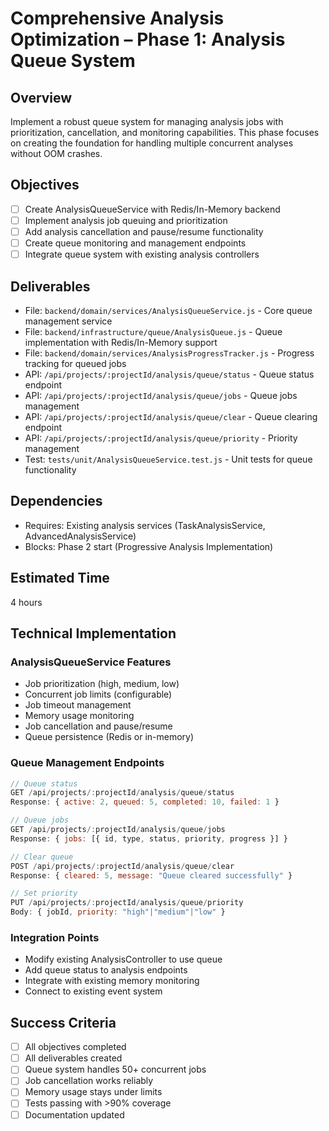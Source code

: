 # Comprehensive Analysis Optimization – Phase 1: Analysis Queue System

## Overview
Implement a robust queue system for managing analysis jobs with prioritization, cancellation, and monitoring capabilities. This phase focuses on creating the foundation for handling multiple concurrent analyses without OOM crashes.

## Objectives
- [ ] Create AnalysisQueueService with Redis/In-Memory backend
- [ ] Implement analysis job queuing and prioritization
- [ ] Add analysis cancellation and pause/resume functionality
- [ ] Create queue monitoring and management endpoints
- [ ] Integrate queue system with existing analysis controllers

## Deliverables
- File: `backend/domain/services/AnalysisQueueService.js` - Core queue management service
- File: `backend/infrastructure/queue/AnalysisQueue.js` - Queue implementation with Redis/In-Memory support
- File: `backend/domain/services/AnalysisProgressTracker.js` - Progress tracking for queued jobs
- API: `/api/projects/:projectId/analysis/queue/status` - Queue status endpoint
- API: `/api/projects/:projectId/analysis/queue/jobs` - Queue jobs management
- API: `/api/projects/:projectId/analysis/queue/clear` - Queue clearing endpoint
- API: `/api/projects/:projectId/analysis/queue/priority` - Priority management
- Test: `tests/unit/AnalysisQueueService.test.js` - Unit tests for queue functionality

## Dependencies
- Requires: Existing analysis services (TaskAnalysisService, AdvancedAnalysisService)
- Blocks: Phase 2 start (Progressive Analysis Implementation)

## Estimated Time
4 hours

## Technical Implementation

### AnalysisQueueService Features
- Job prioritization (high, medium, low)
- Concurrent job limits (configurable)
- Job timeout management
- Memory usage monitoring
- Job cancellation and pause/resume
- Queue persistence (Redis or in-memory)

### Queue Management Endpoints
```javascript
// Queue status
GET /api/projects/:projectId/analysis/queue/status
Response: { active: 2, queued: 5, completed: 10, failed: 1 }

// Queue jobs
GET /api/projects/:projectId/analysis/queue/jobs
Response: { jobs: [{ id, type, status, priority, progress }] }

// Clear queue
POST /api/projects/:projectId/analysis/queue/clear
Response: { cleared: 5, message: "Queue cleared successfully" }

// Set priority
PUT /api/projects/:projectId/analysis/queue/priority
Body: { jobId, priority: "high"|"medium"|"low" }
```

### Integration Points
- Modify existing AnalysisController to use queue
- Add queue status to analysis endpoints
- Integrate with existing memory monitoring
- Connect to existing event system

## Success Criteria
- [ ] All objectives completed
- [ ] All deliverables created
- [ ] Queue system handles 50+ concurrent jobs
- [ ] Job cancellation works reliably
- [ ] Memory usage stays under limits
- [ ] Tests passing with >90% coverage
- [ ] Documentation updated 